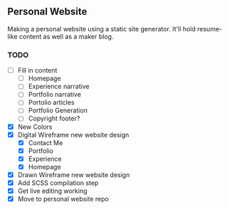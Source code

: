 ## Personal Website
Making a personal website using a static site generator. It'll hold resume-like content as well as a maker blog.

### TODO
- [ ] Fill in content
  - [ ] Homepage
  - [ ] Experience narrative
  - [ ] Portfolio narrative
  - [ ] Portolio articles
  - [ ] Portfolio Generation
  - [ ] Copyright footer?
- [X] New Colors
- [X] Digital Wireframe new website design
  - [X] Contact Me
  - [X] Portfolio
  - [X] Experience
  - [X] Homepage
- [X] Drawn Wireframe new website design
- [X] Add SCSS compilation step
- [X] Get live editing working
- [X] Move to personal website repo
